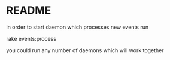 # README

in order to start daemon which processes new events run

rake events:process

you could run any number of daemons which will work together
